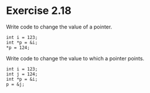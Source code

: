 Exercise 2.18
=============

Write code to change the value of a pointer. 

    int i = 123;
    int *p = &i;
    *p = 124;

Write code to change the value to which a pointer points.

    int i = 123;
    int j = 124;
    int *p = &i;
    p = &j;

